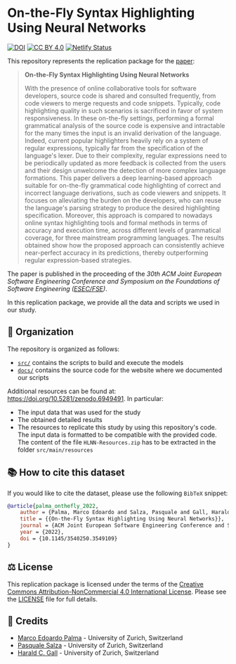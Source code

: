 # On-the-Fly Syntax Highlighting Using Neural Networks

[![DOI](https://zenodo.org/badge/DOI/10.5281/zenodo.6958312.svg)](https://doi.org/10.5281/zenodo.6958312)
[![CC BY 4.0](https://img.shields.io/badge/license-CC%20BY--NC%204.0-lightgrey.svg)](http://creativecommons.org/licenses/by-nc/4.0/)
[![Netlify Status](https://api.netlify.com/api/v1/badges/2a8b2b32-0f90-40d9-a10e-80b246d91714/deploy-status)](https://app.netlify.com/sites/hlnn/deploys)

This repository represents the replication package for the [paper](https://2022.esec-fse.org/details/fse-2022-research-papers/31/On-the-Fly-Syntax-Highlighting-Using-Neural-Networks):

> **On-the-Fly Syntax Highlighting Using Neural Networks**
> 
> With the presence of online collaborative tools for software developers, source code is shared and consulted frequently, from code viewers to merge requests and code snippets. Typically, code highlighting quality in such scenarios is sacrificed in favor of system responsiveness. In these on-the-fly settings, performing a formal grammatical analysis of the source code is expensive and intractable for the many times the input is an invalid derivation of the language. Indeed, current popular highlighters heavily rely on a system of regular expressions, typically far from the specification of the language's lexer. Due to their complexity, regular expressions need to be periodically updated as more feedback is collected from the users and their design unwelcome the detection of more complex language formations. This paper delivers a deep learning-based approach suitable for on-the-fly grammatical code highlighting of correct and incorrect language derivations, such as code viewers and snippets. It focuses on alleviating the burden on the developers, who can reuse the language's parsing strategy to produce the desired highlighting specification. Moreover, this approach is compared to nowadays online syntax highlighting tools and formal methods in terms of accuracy and execution time, across different levels of grammatical coverage, for three mainstream programming languages. The results obtained show how the proposed approach can consistently achieve near-perfect accuracy in its predictions, thereby outperforming regular expression-based strategies.

The paper is published in the proceeding of the *30th ACM Joint European Software Engineering Conference and Symposium on the Foundations of Software Engineering ([ESEC/FSE](https://2022.esec-fse.org))*.

In this replication package, we provide all the data and scripts we used in our study.

## :open_file_folder: Organization

The repository is organized as follows:

* [`src/`](/src) contains the scripts to build and execute the models
* [`docs/`](docs/) contains the source code for the website where we documented our scripts

Additional resources can be found at: https://doi.org/10.5281/zenodo.6949491.
In particular:

* The input data that was used for the study
* The obtained detailed results
* The resources to replicate this study by using this repository's code. The input data is formatted to be compatible with the provided code. The content of the file `HLNN-Resources.zip` has to be extracted in the folder `src/main/resources`

## :books: How to cite this dataset

If you would like to cite the dataset, please use the following `BibTeX` snippet:

```bibtex
@article{palma_onthefly_2022,
    author = {Palma, Marco Edoardo and Salza, Pasquale and Gall, Harald C.},
    title = {{On-the-Fly Syntax Highlighting Using Neural Networks}},
    journal = {ACM Joint European Software Engineering Conference and Symposium on the Foundations of Software Engineering (ESEC/FSE)},
    year = {2022},
    doi = {10.1145/3540250.3549109}
}
```

## :balance_scale: License

This replication package is licensed under the terms of the [Creative Commons Attribution-NonCommercial 4.0 International License](http://creativecommons.org/licenses/by-nc/4.0/).
Please see the [LICENSE](LICENSE) file for full details.

## :pray: Credits

* [Marco Edoardo Palma](mailto:marcoepalma@ifi.uzh.ch) - University of Zurich, Switzerland
* [Pasquale Salza](mailto:salza@ifi.uzh.ch) - University of Zurich, Switzerland
* [Harald C. Gall](mailto:gall@ifi.uzh.ch) - University of Zurich, Switzerland
